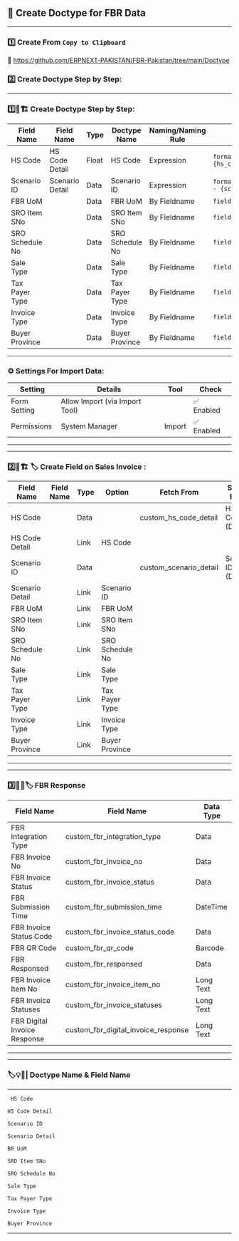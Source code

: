 ## 🔹 Create Doctype for FBR Data

---
### 1️⃣ Create From `Copy to Clipboard`  
🔗 https://github.com/ERPNEXT-PAKISTAN/FBR-Pakistan/tree/main/Doctype   

### 2️⃣ Create Doctype Step by Step:   
---

### 1️⃣📑🏗️ Create Doctype Step by Step:


| Field Name         |  Field Name             |   Type        |    Doctype Name         |  Naming/Naming Rule    |                    Auto Name                |
|--------------------|-------------------------|---------------|-------------------------|------------------------|---------------------------------------------|
| HS Code            | HS Code Detail          |  Float        |   HS Code               | Expression             | `format:{hs_code} - {hs_code_detail}`  |
| Scenario ID        | Scenario Detail         |  Data         |   Scenario ID           | Expression             | `format:{scenario_id} - {scenario_detail}`  |
| FBR UoM            |                         |  Data         |   FBR UoM               | By Fieldname           | `field:fbr_uom`                             |
| SRO Item SNo       |                         |  Data         |   SRO Item SNo          | By Fieldname           | `field:sro_item_sno`                        |
| SRO Schedule No    |                         |  Data         |   SRO Schedule No       | By Fieldname           | `field:sro_schedule_no`                     |
| Sale Type          |                         |  Data         |   Sale Type             | By Fieldname           | `field:sale_type`                           |
| Tax Payer Type     |                         |  Data         |   Tax Payer Type        | By Fieldname           | `field:tax_payer_type`                      |
| Invoice Type       |                         |  Data         |   Invoice Type          | By Fieldname           | `field:invoice_type`                        |
| Buyer Province     |                         |  Data         |   Buyer Province        | By Fieldname           | `field:buyer_province`                      |

---

### ⚙️ Settings For Import Data:

| Setting      | Details                          |  Tool   |    Check      |
|--------------|----------------------------------|---------|---------------|
| Form Setting | Allow Import (via Import Tool)   |         |   ✅ Enabled |
| Permissions  | System Manager                   | Import  |   ✅ Enabled |

---
---

### 2️⃣📑🏗️ 🏷️ Create Field on Sales Invoice :


| Field Name           |  Field Name             |   Type    |     Option          |    Fetch From              |  Select Field       |   
|----------------------|-------------------------|-----------|---------------------|----------------------------|---------------------|
| HS Code              |                         |  Data     |                     | custom_hs_code_detail      | HS Code (Data)      | 
| HS Code Detail       |                         |  Link     |  HS Code            |                            |                     |
| Scenario ID          |                         |  Data     |                     | custom_scenario_detail     | Senario ID (Data)   |   
| Scenario Detail      |                         |  Link     |  Scenario ID        |                            |                     |  
| FBR UoM              |                         |  Link     |  FBR UoM            |                            | 
| SRO Item SNo         |                         |  Link     |  SRO Item SNo       |                            | 
| SRO Schedule No      |                         |  Link     |  SRO Schedule No    |                            |
| Sale Type            |                         |  Link     |  Sale Type          |                            | 
| Tax Payer Type       |                         |  Link     |  Tax Payer Type     |                            |
| Invoice Type         |                         |  Link     |  Invoice Type       |                            | 
| Buyer Province       |                         |  Link     |  Buyer Province     |                            | 


---
---

### 3️⃣🎯📑🏷️ FBR Response


| Field Name                      |  Field Name                          |    Data Type          | 
|---------------------------------|--------------------------------------|-----------------------|
| FBR Integration Type            | custom_fbr_integration_type          |   Data                | 
| FBR Invoice No                  | custom_fbr_invoice_no                |   Data                | 
| FBR Invoice Status              | custom_fbr_invoice_status            |   Data                |                   
| FBR Submission Time             | custom_fbr_submission_time           |   DateTime            |                   
| FBR Invoice Status Code         | custom_fbr_invoice_status_code       |   Data                |                   
| FBR QR Code                     | custom_fbr_qr_code                   |   Barcode             |                    
| FBR Responsed                   | custom_fbr_responsed                 |   Data                |                    
| FBR Invoice Item No             | custom_fbr_invoice_item_no           |   Long Text           |                    
| FBR Invoice Statuses            | custom_fbr_invoice_statuses          |   Long Text           |                    
| FBR Digital Invoice Response    | custom_fbr_digital_invoice_response  |   Long Text           |                    


---
---
### 🏷️💡📑| Doctype Name & Field Name
---

```
 HS Code 
```
```
HS Code Detail
```
```
Scenario ID
```
```
Scenario Detail
```
```
BR UoM
```
```
SRO Item SNo
```
```
SRO Schedule No
```
```
Sale Type
```
```
Tax Payer Type
```
```
Invoice Type     
```
```
Buyer Province
```
---
